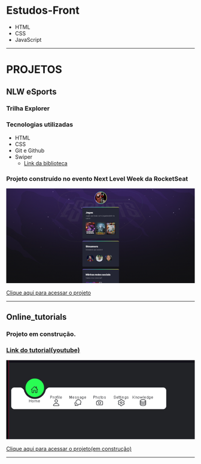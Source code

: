 # Estudos-Front

* HTML
* CSS
* JavaScript

_____________________________________________________________________________________________________

# PROJETOS

## NLW eSports
### Trilha Explorer

### Tecnologias utilizadas
* HTML
* CSS
* Git e Github
* Swiper 
    * [Link da biblioteca](https://swiperjs.com/demos)


### Projeto construído no evento Next Level Week da RocketSeat

![preview](./NLW/NLW-Explorer/preview.png)

[ Clique aqui para acessar o projeto](https://thiagoavelino1990.github.io/Estudos-Front/NLW/NLW-Explorer/)

_____________________________________________________________________________________________________

## Online_tutorials

### Projeto em construção. 

### [Link do tutorial(youtube)](https://www.youtube.com/c/OnlineTutorials4Designers)

![preview](./Online_Tutorials/preview.png)


[ Clique aqui para acessar o projeto(em construção)](https://thiagoavelino1990.github.io/Estudos-Front/Online_Tutorials/)

_____________________________________________________________________________________________________


